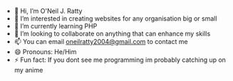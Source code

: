 - 👋 Hi, I’m O'Neil J. Ratty
- 👀 I’m interested in creating websites for any organisation big or small
- 🌱 I’m currently learning PHP 
- 💞️ I’m looking to collaborate on anything that can enhance my skills
- 📫 You can email oneilratty2004@gmail.com to contact me
- 😄 Pronouns: He/Him
- ⚡ Fun fact: If you dont see me programming im probably catching up on my anime

<!---
ONeil-Ratty/ONeil-Ratty is a ✨ special ✨ repository because its `README.md` (this file) appears on your GitHub profile.
You can click the Preview link to take a look at your changes.
--->
